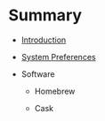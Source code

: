 # Summary

* [Introduction](README.md)

* [System Preferences](chapter1.md)

* Software

  * Homebrew

  * Cask





